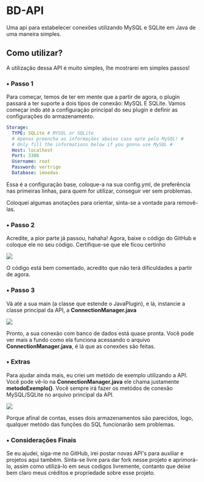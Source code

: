 # BD-API
Uma api para estabelecer conexões utilizando MySQL e SQLite em Java de uma maneira simples.

## Como utilizar?
A utilização dessa API é muito simples, lhe mostrarei em simples passos!



<h3> • Passo 1 </h3>
Para começar, temos de ter em mente que a partir de agora, o plugin passará a ter suporte a dois tipos
de conexão: MySQL E SQLite. Vamos começar indo até a configuração principal do seu plugin
e definir as configurações do armazenamento.


```yaml
Storage:
  TYPE: SQLite # MYSQL or SQLite
  # Apenas preencha as informações abaixo caso opte pelo MySQL! #
  # Only fill the informations below if you gonna use MySQL #
  Host: localhost
  Port: 3306
  Username: root
  Password: vertrigo
  Database: imoedas
```

Essa é a configuração base, coloque-a na sua config.yml, de preferência nas primeiras linhas, para quem for utilizar, conseguir ver sem problemas.

Coloquei algumas anotações para orientar, sinta-se a vontade para removê-las.




<h3> • Passo 2 </h3>

Acredite, a pior parte já passou, hahaha! Agora, baixe o código do GitHub e coloque ele no seu código. Certifique-se que ele ficou certinho

<img src="https://i.imgur.com/csvNvrm.png">

O código está bem comentado, acredito que não terá dificuldades a partir de agora.

<h3> • Passo 3 </h3>

Vá até a sua main (a classe que estende o JavaPlugin), e lá, instancie a classe principal da API, a **ConnectionManager.java**

<img src="https://i.imgur.com/eqcbgCo.png">

Pronto, a sua conexão com banco de dados está quase pronta. Você pode ver mais a fundo 
como ela funciona acessando o arquivo **ConnectionManager.java**, é lá que as conexões são feitas.

<h3> • Extras </h3>

Para ajudar ainda mais, eu criei um metódo de exemplo utilizando a API. Você pode vê-lo na **ConnectionManager.java**
ele chama justamente **metodoExemplo()**. Você sempre irá fazer os metódos de conexão MySQL/SQLite no arquivo principal da API.

<img src="https://i.imgur.com/JeOAHaJ.png">

Porque afinal de contas, esses dois armazenamentos são parecidos, logo, qualquer metódo das funções do SQL funcionarão sem problemas.



<h3> • Considerações Finais </h3>

Se eu ajudei, siga-me no GitHub, irei postar novas API's para auxiliar e projetos aqui também.
Sinta-se livre para dar fork nesse projeto e aprimorá-lo, assim como utilizá-lo em seus codigos livremente, contanto que deixe bem claro meus créditos e propriedade sobre esse projeto.
